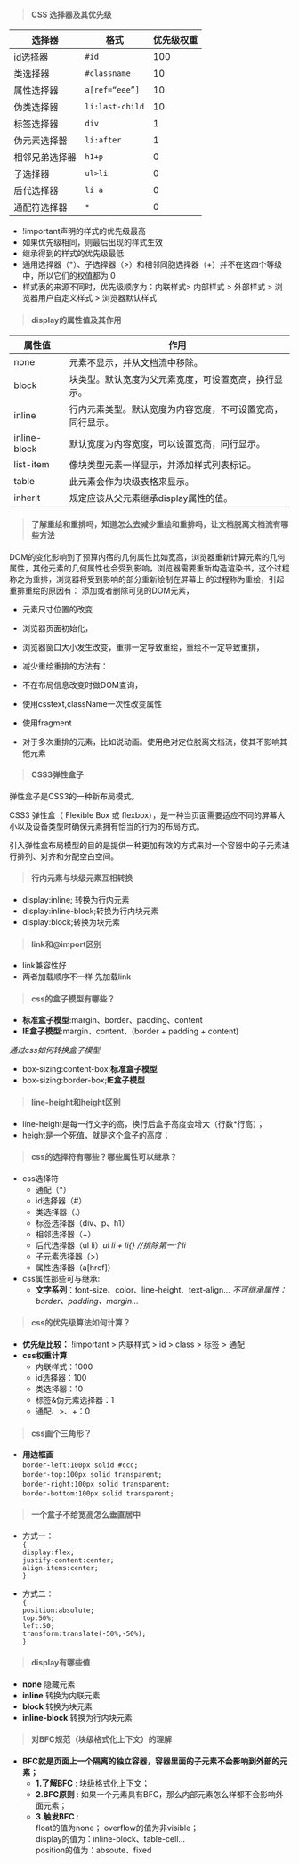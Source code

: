 > #### CSS 选择器及其优先级

| 选择器 | 格式 |   优先级权重     |
| ------------- | ------------- | ------------- |
| id选择器 | `#id` | 100 |
| 类选择器 | `#classname` | 10 |
| 属性选择器 | `a[ref=“eee”]` | 10 |
| 伪类选择器 | `li:last-child` | 10 |
| 标签选择器 | `div` | 1 |
| 伪元素选择器 | `li:after` | 1 |
| 相邻兄弟选择器 | `h1+p` | 0 |
| 子选择器 | `ul>li` | 0 |
| 后代选择器 | `li a` | 0 |
| 通配符选择器 | `*` | 0 |

- !important声明的样式的优先级最高
- 如果优先级相同，则最后出现的样式生效
- 继承得到的样式的优先级最低
- 通用选择器（*）、子选择器（>）和相邻同胞选择器（+）并不在这四个等级中，所以它们的权值都为 0
- 样式表的来源不同时，优先级顺序为：内联样式> 内部样式 > 外部样式 > 浏览器用户自定义样式 > 浏览器默认样式


> #### display的属性值及其作用

| 属性值 | 作用 |
| ------------- | ------------- |
| none | 元素不显示，并从文档流中移除。|
| block | 块类型。默认宽度为父元素宽度，可设置宽高，换行显示。|
| inline | 行内元素类型。默认宽度为内容宽度，不可设置宽高，同行显示。|
| inline-block | 默认宽度为内容宽度，可以设置宽高，同行显示。|
| list-item | 像块类型元素一样显示，并添加样式列表标记。|
| table | 此元素会作为块级表格来显示。|
| inherit | 规定应该从父元素继承display属性的值。|

> #### 了解重绘和重排吗，知道怎么去减少重绘和重排吗，让文档脱离文档流有哪些方法

DOM的变化影响到了预算内宿的几何属性比如宽高，浏览器重新计算元素的几何属性，其他元素的几何属性也会受到影响，浏览器需要重新构造渲染书，这个过程称之为重排，浏览器将受到影响的部分重新绘制在屏幕上 的过程称为重绘，引起重排重绘的原因有：
添加或者删除可见的DOM元素，

- 元素尺寸位置的改变

- 浏览器页面初始化，

- 浏览器窗口大小发生改变，重排一定导致重绘，重绘不一定导致重排，

- 减少重绘重排的方法有：

- 不在布局信息改变时做DOM查询，

- 使用csstext,className一次性改变属性

- 使用fragment

- 对于多次重排的元素，比如说动画。使用绝对定位脱离文档流，使其不影响其他元素

> #### CSS3弹性盒子

弹性盒子是CSS3的一种新布局模式。

CSS3 弹性盒（ Flexible Box 或 flexbox），是一种当页面需要适应不同的屏幕大小以及设备类型时确保元素拥有恰当的行为的布局方式。

引入弹性盒布局模型的目的是提供一种更加有效的方式来对一个容器中的子元素进行排列、对齐和分配空白空间。

>#### 行内元素与块级元素互相转换

- display:inline; 转换为行内元素
- display:inline-block;转换为行内块元素
- display:block;转换为块元素

>#### link和@import区别

- link兼容性好
- 两者加载顺序不一样 先加载link

>#### css的盒子模型有哪些？
- **标准盒子模型**:margin、border、padding、content
- **IE盒子模型**:margin、content、(border + padding + content)

*通过css如何转换盒子模型*
- box-sizing:content-box;**标准盒子模型**
- box-sizing:border-box;**IE盒子模型**

>#### line-height和height区别

- line-height是每一行文字的高，换行后盒子高度会增大（行数*行高）；
- height是一个死值，就是这个盒子的高度；

>#### css的选择符有哪些？哪些属性可以继承？

- css选择符
  - 通配（*）
  - id选择器（#）
  - 类选择器（.）
  - 标签选择器（div、p、h1）
  - 相邻选择器（+）
  - 后代选择器（ul li）*ul li + li{} //排除第一个li*
  - 子元素选择器（>）
  - 属性选择器（a[href]）
- css属性那些可与继承:
  - **文字系列**：font-size、color、line-height、text-align...
  *不可继承属性：border、padding、margin...*

>#### css的优先级算法如何计算？

- **优先级比较：** !important > 内联样式 > id > class > 标签 > 通配
- **css权重计算**
    - 内联样式：1000
    - id选择器：100
    - 类选择器：10
    - 标签&伪元素选择器：1
    - 通配、>、+：0

>#### css画个三角形？

- **用边框画**  
`border-left:100px solid #ccc;`  
`border-top:100px solid transparent;`  
`border-right:100px solid transparent;`  
`border-bottom:100px solid transparent;`

>#### 一个盒子不给宽高怎么垂直居中

- 方式一：  
    `{`  
        `display:flex;  `    
	    `justify-content:center;  `    
	    `align-items:center;   `     
    `}`

- 方式二：  
    `{`  
       `position:absolute; `  
	   `top:50%; `  
	   `left:50;`  
	   `transform:translate(-50%,-50%);`     
    `}`
>#### display有哪些值

-  **none** 隐藏元素
-  **inline** 转换为内联元素
-  **block** 转换为块元素
-  **inline-block** 转换为行内块元素

>#### 对BFC规范（块级格式化上下文）的理解

- **BFC就是页面上一个隔离的独立容器，容器里面的子元素不会影响到外部的元素；**
    - **1.了解BFC** : 块级格式化上下文；
    - **2.BFC原则** : 如果一个元素具有BFC，那么内部元素怎么样都不会影响外面元素；
    - **3.触发BFC** :   
        float的值为none；
        overflow的值为非visible；  
        display的值为：inline-block、table-cell...  
        position的值为：absoute、fixed  